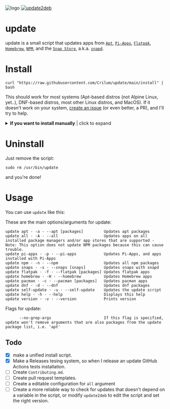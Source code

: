 ![logo](https://github.com/Crilum/update/blob/main/Imgs/update_simple-100x100.png)
[![update2deb](https://github.com/Crilum/update/actions/workflows/update2deb.yml/badge.svg?branch=main)](https://github.com/Crilum/update/actions/workflows/update2deb.yml)
# update
update is a small script that updates apps from [`Apt`](https://en.wikipedia.org/wiki/APT_(software)),  [`Pi-Apps`](https://github.com/Botspot/pi-apps),     [`Flatpak`](https://www.flatpak.org/), [`Homebrew`](https://brew.sh), [`NPM`](https://npmjs.com), and the [`Snap Store`](https://snapcraft.io/), a.k.a. [`snapd`](https://snapcraft.io).




# Install

```
curl "https://raw.githubusercontent.com/Crilum/update/main/install" | bash
```

This should work for most systems (Apt-based distros (not Alpine Linux, yet..), DNF-based distros, most other Linux distros, and MacOS). If it doesn't work on your system, [create an issue](https://github.com/Crilum/update/issues/new) (or even better, a PR), and I'll try to help. 

 <details> 
 <summary><b>If you want to install manually</b> | click to expand</summary>

<h3>There are two different ways to download the script, the first one is easier, but you can use the second one if you want.</h3>

 <h4>Method 1. Use `wget` and download `update` directly, and copy the script to `/usr/local/bin/`:</h4>
    
 
1. Make sure `wget` is installed:
     
   ```
   sudo apt install wget
   ```  
 
2. Download the latest version of `update` with `wget`:
   
   ```
   version="$(curl -s https://api.github.com/repos/Crilum/update/releases/latest | grep -oP '"tag_name": "\K(.*)(?=")')"
   wget "https://github.com/Crilum/update/raw/v${version}/update"
   ```  
 
3. Move `update` to `/usr/local/bin/`:
  
   ``` 
   sudo mv update /usr/local/bin/update
   ```
 
4. Make `update` executable:
   
   ``` 
   sudo chmod +x /usr/local/bin/update
   ``` 
 ##
 
<h4> Method 2. Use `git clone` and copy the script to `/usr/local/bin/`:</h4>
     
1. Clone the latest release of the repository:
  
   ```
   version="$(curl -s https://api.github.com/repos/Crilum/update/releases/latest | grep -oP '"tag_name": "\K(.*)(?=")')"
   git clone https://github.com/Crilum/update/ -b $version
   ```
  
2. Or, if you have GitHub CLI:
  
   ```
   version="$(curl -s https://api.github.com/repos/Crilum/update/releases/latest | grep -oP '"tag_name": "\K(.*)(?=")')"
   gh repo clone Crilum/update -- -b $version
   ```

3. Copy the Update Script to `/usr/local/bin/`:
  
   ```
   cd update && sudo cp update /usr/local/bin/update
   ```

4. Make it executable:
  
   ```
   sudo chmod +x /usr/local/bin/update
   ```

5. Remove the cloned repository (This is optional):

     ```
     rm -rf update/
     ```

</details>

# Uninstall
Just remove the script:

```
sudo rm /usr/bin/update
```

and you're done!


# Usage
You can use `update` like this:

These are the main options/arguments for update:
```
update apt · -a · --apt [packages]         Updates apt packages
update all · -A · --all                    Updates apps on all installed package managers and/or app stores that are supported - Note: This option does not update NPM packages because this can cause trouble.
update pi-apps · -p · --pi-apps            Updates Pi-Apps, and apps installed with Pi-Apps
update npm · -n · --npm                    Updates all npm packages
update snaps · -s · --snaps [snaps]        Updates snaps with snapd
update flatpak · -f · --flatpak [packages] Updates flatpak apps
update homebrew · -H · --homebrew          Updates Homebrew apps
update pacman · -c · --pacman [packages]   Updates pacman apps
update dnf · -d · --dnf                    Updates dnf packages
update self-update · -u · --self-update    Updates the update script
update help · -h · --help                  Displays this help
update version · -v · --version            Prints version
```
Flags for update:
```
      --no-grep-args                       If this flag is specified, update won't remove arguments that are also packages from the update package list, i.e. 'apt'
```


## Todo
- [X] make a unified install script.
- [x] Make a Releases tesing system, so when I release an update GitHub Actions tests installation.
- [ ] Create `Contributing.md`.
- [ ] Create pull request templates.
- [ ] Create a editable configuration for `all` argument
- [ ] Create a more reliable way to check for updates that doesn't depend on a variable in the script, or modify `update2deb` to edit the script and set the right version.
